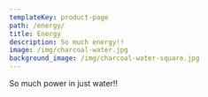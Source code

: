 ```yaml
---
templateKey: product-page
path: /energy/
title: Energy
description: So much energy!!
image: /img/charcoal-water.jpg
background_image: /img/charcoal-water-square.jpg
---
```

So much power in just water!!
